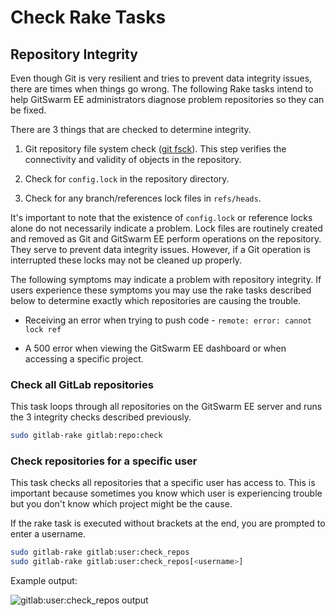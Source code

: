 # Check Rake Tasks

## Repository Integrity

Even though Git is very resilient and tries to prevent data integrity
issues, there are times when things go wrong. The following Rake tasks
intend to help GitSwarm EE administrators diagnose problem repositories so
they can be fixed.

There are 3 things that are checked to determine integrity.

1. Git repository file system check ([git
   fsck](https://git-scm.com/docs/git-fsck)). This step verifies the
   connectivity and validity of objects in the repository.

1. Check for `config.lock` in the repository directory.

1. Check for any branch/references lock files in `refs/heads`.

It's important to note that the existence of `config.lock` or reference
locks alone do not necessarily indicate a problem. Lock files are routinely
created and removed as Git and GitSwarm EE perform operations on the
repository. They serve to prevent data integrity issues. However, if a Git
operation is interrupted these locks may not be cleaned up properly.

The following symptoms may indicate a problem with repository integrity. If
users experience these symptoms you may use the rake tasks described below
to determine exactly which repositories are causing the trouble.

- Receiving an error when trying to push code -
  `remote: error: cannot lock ref`

- A 500 error when viewing the GitSwarm EE dashboard or when accessing a
  specific project.

### Check all GitLab repositories

This task loops through all repositories on the GitSwarm EE server and runs
the 3 integrity checks described previously.

```bash
sudo gitlab-rake gitlab:repo:check
```

### Check repositories for a specific user

This task checks all repositories that a specific user has access to. This
is important because sometimes you know which user is experiencing trouble
but you don't know which project might be the cause.

If the rake task is executed without brackets at the end, you are prompted
to enter a username.

```bash
sudo gitlab-rake gitlab:user:check_repos
sudo gitlab-rake gitlab:user:check_repos[<username>]
```

Example output:

![gitlab:user:check_repos output](check_repos_output.png)
